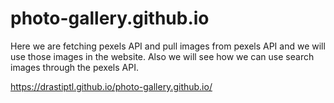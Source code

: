 # photo-gallery.github.io
Here we are fetching pexels API and pull images from pexels API and we will use those images in the website. Also we will see how we can use search images through the pexels API.



https://drastiptl.github.io/photo-gallery.github.io/
